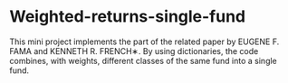 # Weighted-returns-single-fund

This mini project implements the part of the related paper by EUGENE F. FAMA and KENNETH R. FRENCH∗. By using dictionaries, the code combines, with weights, different classes of the same fund
into a single fund.


